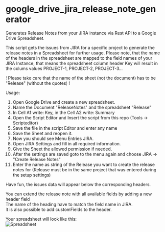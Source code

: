google_drive_jira_release_note_generator
========================================

Generates Release Notes from your JIRA instance via Rest API to a Google Drive Spreadsheet.

This script gets the issues from JIRA for a specific project to generate the release notes in a Spreadsheet for further usage. Please note, that the name of the headers in the spreadsheet are mapped to the field names of your JIRA Instance, that means the spreadsheet column header Key will result in the colums values PROJECT-1, PROJECT-2, PROJECT-3...

! Please take care that the name of the sheet (not the document) has to be "Release" (without the quotes) !

Usage:   
1. Open Google Drive and create a new spreadsheet.     
2. Name the Document "ReleaseNotes" and the spreadsheet "Release"    
3. In Cell A1 write: Key, in the Cell A2 write: Summary    
4. Open the Script Editor and Insert the script from this repo (Tools -> Scripteditor)  
5. Save the file in the script Editor and enter any name
6. Save the Sheet and reopen it.    
7. Now you should see Menu Entries JIRA.   
8. Open JIRA Settings and fill in all required information.     
9. Give the Sheet the allowed permission if needed.  
10. After the settings are saved goto to the menu again and choose JIRA -> "Create Release Notes"   
11. Enter the name as string of the Release you want to create the release notes for (Release must be in the same project that was entered during the setup settings)   
     
Have fun, the issues data will appear below the corresponding headers.   
    
You can extend the release note with all available fields by adding a new header field   
The name of the heading have to match the field name in JIRA.    
It is also possible to add customFields to the header.   

Your spreadsheet will look like this:  
![Spreadsheet](http://steffenedinger.de/wordpress/wp-content/uploads/2014/10/Schnappschuss-2014-10-10-19.55.34.png "Spreadsheet")
